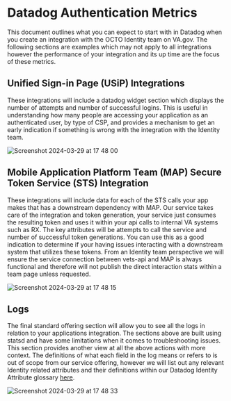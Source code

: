 # Datadog Authentication Metrics

This document outlines what you can expect to start with in Datadog when you create an integration with the OCTO Identity team on VA.gov. The following sections are examples which may not apply to all integrations however the performance of your integration and its up time are the focus of these metrics.

## Unified Sign-in Page (USiP) Integrations

These integrations will include a datadog widget section which displays the number of attempts and number of successful logins. This is useful in understanding how many people are accessing your application as an authenticated user, by type of CSP, and provides a mechanism to get an early indication if something is wrong with the integration with the Identity team. 

![Screenshot 2024-03-29 at 17 48 00](https://github.com/department-of-veterans-affairs/va.gov-team/assets/71290526/4d54318a-3f6d-401e-a11d-e842d9d11e28)

## Mobile Application Platform Team (MAP) Secure Token Service (STS) Integration

These integrations will include data for each of the STS calls your app makes that has a downstream dependency with MAP. Our service takes care of the integration and token generation, your service just consumes the resulting token and uses it within your api calls to internal VA systems such as RX. The key attributes will be attempts to call the service and number of successful token generations. You can use this as a good indication to determine if your having issues interacting with a downstream system that utilizes these tokens. From an Identity team perspective we will ensure the service connection between vets-api and MAP is always functional and therefore will not publish the direct interaction stats within a team page unless requested.

![Screenshot 2024-03-29 at 17 48 15](https://github.com/department-of-veterans-affairs/va.gov-team/assets/71290526/9025b501-f030-4b2e-a276-03a7c54f41c1)

## Logs

The final standard offering section will allow you to see all the logs in relation to your applications integration. The sections above are built using statsd and have some limitations when it comes to troubleshooting issues. This section provides another view at all the above actions with more context. The definitions of what each field in the log means or refers to is out of scope from our service offering, however we will list out any relevant Identity related attributes and their definitions within our Datadog Identity Attribute glossary [here](https://github.com/department-of-veterans-affairs/va.gov-team-sensitive/blob/master/teams/vsp/teams/Identity/Documentation/Logging_Monitoring/auth-events-catalog.md).

![Screenshot 2024-03-29 at 17 48 33](https://github.com/department-of-veterans-affairs/va.gov-team/assets/71290526/96a1f318-8f4a-4c66-b698-87a605cb7887)
